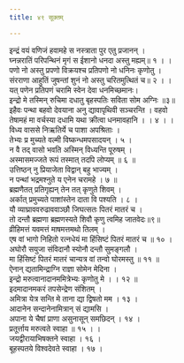```yaml
---
title: ४९ सूक्तम्

---
```

इन्द्रं वयं वणिजं हवामहे स नस्त्राता पुर एतु प्रजानन् ।  
घ्नन्नरातिं परिपन्थिनं मृगं स ईशानो धनदा अस्तु मह्यम्॥ १ । ।  
पणो नो अस्तु प्रपणो विक्रयश्च प्रतिपणो नो धनिनः कृणोतु ।  
संरराणा आहुतिं जुषन्तां शुनं नो अस्तु चरितमुत्थितं च॥ २ । ।  
यत् पणेन प्रतिपणं चरामि स्वेन देवा धनमिच्छमानः।  
इन्द्रो मे तस्मिन् रुचिमा दधातु बृहस्पतिः सविता सोम अग्निः ॥३॥  
इहैवः पन्था बहवो देवयाना अनु द्यावापृथिवी सञ्चरन्ति । वहवो  
तेषामहं मा वर्चस्या दधामि यथा क्रीत्वा धनमावहानि । । ४ । ।  
विध्य वाससे निऋतिर्ये च पाशा अपश्रिताः ।  
तेभ्यः प्र मुच्यते वल्मी विष्कन्धमपसादयन् । ५ ।  
न वै तद् वासो भवति अस्मिन् विध्यन्ति पूरुषम् ।  
अस्मासमज्जते रूपं तस्मात् तदपि लोप्यम् ॥ ६ ॥  
उत्तिष्ठन् नु प्रियाजेता विद्वान् बहु भाज्यम् ।  
न पन्थां भद्रमश्नुते य एनेन चरामहे । ७ ॥  
ब्रह्मणैतत् प्रतिगृह्यन् तेन तत् कृणुते शिवम् ।  
अर्कात् प्रमुच्यते पाशांस्तेन दाता वि पश्यति । ८ ।  
यौ व्याघ्राववरुढाववाञ्छौ जिघत्सतः पितरं मातरं च ।  
तो दन्तौ ब्रह्मणा ब्रह्मणस्यते शिवौ कृणु त्वमिह जातवेदः॥९॥  
व्रीहिमत्तं यवमत्तं माषमत्तमथो तिलम् ।  
एष वां भागो निहितो रत्नधेयं मा हिंसिष्टं पितरं मातरं च ॥ १० ।  
अघोरौ सयुजा संविदानौ स्योनौ दन्तौ सुमङ्गलौ ।  
मा हिंसिष्टं पितरं मातरं चान्यत्र वां तन्वो घोरमस्तु ॥ ११ ॥  
ऐनान् द्यतामिन्द्राग्नि राज्ञा सोमेन मेदिना ।  
इन्द्रो मरुत्वानादानममित्रेभ्यः कृणोतु मे । । १२ ॥  
इदमादानमकरं तपसेन्द्रेण संशितम् ।  
अमित्रा येत्र सन्ति मे ताना द्या द्विषतो मम । १३ ।  
आदानेन सन्दानेनामित्रान् सं द्यामसि ।  
अपाना ये चैषां प्राणा असुनासून् समछिदन् । १४ ।  
प्रतूर्त्ताय मरुत्वते स्वाहा ॥ १५ । ।  
जयद्वीरायाभिषक्तने स्वाहा । १६ ।  
बूहस्पतये विश्वदेवते स्वाहा । १७ ।  